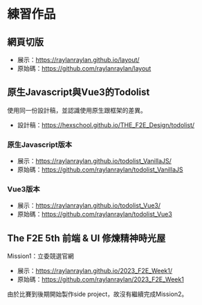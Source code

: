 # 練習作品

## 網頁切版
- 展示：https://raylanraylan.github.io/layout/
- 原始碼：https://github.com/raylanraylan/layout


## 原生Javascript與Vue3的Todolist
使用同一份設計稿，並認識使用原生跟框架的差異。
- 設計稿：https://hexschool.github.io/THE_F2E_Design/todolist/

### 原生Javascript版本
- 展示：https://raylanraylan.github.io/todolist_VanillaJS/
- 原始碼：https://github.com/raylanraylan/todolist_VanillaJS

### Vue3版本
- 展示：https://raylanraylan.github.io/todolist_Vue3/
- 原始碼：https://github.com/raylanraylan/todolist_Vue3


## The F2E 5th 前端 & UI 修煉精神時光屋
Mission1：立委競選官網
- 展示：https://raylanraylan.github.io/2023_F2E_Week1/
- 原始碼：https://github.com/raylanraylan/2023_F2E_Week1

由於比賽到後期開始製作side project，故沒有繼續完成Mission2。
